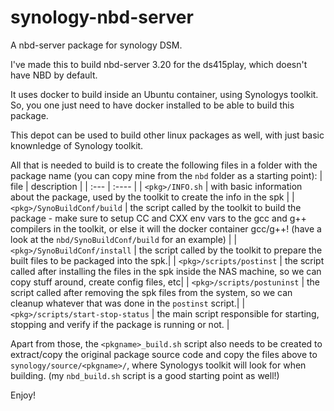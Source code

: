# synology-nbd-server
A nbd-server package for synology DSM. 

I've made this to build nbd-server 3.20 for the ds415play, which doesn't have NBD by default.

It uses docker to build inside an Ubuntu container, using Synologys toolkit. So, you one just need to have docker installed to be able to build this package.

This depot can be used to build other linux packages as well, with just basic knownledge of Synology toolkit. 

All that is needed to build is to create the following files in a folder with the package name (you can copy mine from the `nbd` folder as a starting point):
  | file | description |
  | :--- | :---- |
  | `<pkg>/INFO.sh` | with basic information about the package, used by the toolkit to create the info in the spk |
  | `<pkg>/SynoBuildConf/build` | the script called by the toolkit to build the package - make sure to setup CC and CXX env vars to the gcc and g++ compilers in the toolkit, or else it will the docker container gcc/g++! (have a look at the `nbd/SynoBuildConf/build` for an example) |
  | `<pkg>/SynoBuildConf/install` | the script called by the toolkit to prepare the built files to be packaged into the spk.|
  | `<pkg>/scripts/postinst` | the script called after installing the files in the spk inside the NAS machine, so we can copy stuff around, create config files, etc|
  | `<pkg>/scripts/postuninst` | the script called after removing the spk files from the system, so we can cleanup whatever that was done in the `postinst` script.|
  | `<pkg>/scripts/start-stop-status` | the main script responsible for starting, stopping and verify if the package is running or not. |
  
  
Apart from those, the `<pkgname>_build.sh` script also needs to be created to extract/copy the original package source code and copy the files above to `synology/source/<pkgname>/`, where Synologys toolkit will look for when building. (my `nbd_build.sh` script is a good starting point as well!)

Enjoy! 
